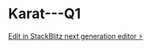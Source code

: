 # Karat---Q1

[Edit in StackBlitz next generation editor ⚡️](https://stackblitz.com/~/github.com/iruchipriya/Karat---Q1)